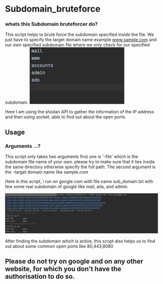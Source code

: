 # Subdomain_bruteforce

### whats this Subdomain bruteforcer do?
 This script helps to brute force the subdomain specified inside the file. We just have to specify the target domain name example www.sample.com
 and our own specified subdomain file where we only check for our specified subdomain.
 ![](/usage.png)

Here I am using the shodan API to gather the information of the IP address and then using socket, able to find out about the open ports.

## Usage

### Arguments ...?
This script only takes two arguments first one is '-file' which is the subdomain file name of your own. please try to make sure that it lies inside the same directory otherwise specify the full path.
The second argument is the -target domain name like sample.com

Here in this script, i run on google.com with file name sub_domain.txt with few some real subdomain of google like mail, ads, and admin.

![](/usage1.png)


After finding the subdomain which is active, this script also helps us to find out about some common open ports like 80,443,8080



## Please do not try on google and on any other website, for which you don't have the authorisation to do so.



